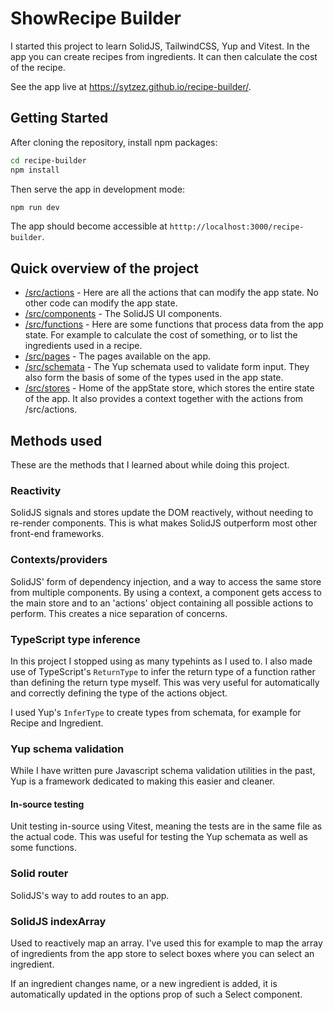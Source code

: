 # ShowRecipe Builder

I started this project to learn SolidJS, TailwindCSS, Yup and Vitest. In the app you can create recipes from ingredients. It can then calculate the cost of the recipe.

See the app live at https://sytzez.github.io/recipe-builder/.

## Getting Started

After cloning the repository, install npm packages:

```bash
cd recipe-builder
npm install
```

Then serve the app in development mode:

```bash
npm run dev
```

The app should become accessible at `htttp://localhost:3000/recipe-builder`.

## Quick overview of the project

- [/src/actions](/src/actions) - Here are all the actions that can modify the app state. No other code can modify the app state.
- [/src/components](/src/components) - The SolidJS UI components.
- [/src/functions](/src/functions) - Here are some functions that process data from the app state. For example to calculate the cost of something, or to list the ingredients used in a recipe.
- [/src/pages](/src/pages) - The pages available on the app.
- [/src/schemata](/src/schemata) - The Yup schemata used to validate form input. They also form the basis of some of the types used in the app state.
- [/src/stores](/src/stores) - Home of the appState store, which stores the entire state of the app. It also provides a context together with the actions from /src/actions.

## Methods used

These are the methods that I learned about while doing this project.

### Reactivity

SolidJS signals and stores update the DOM reactively, without needing to re-render components.
This is what makes SolidJS outperform most other front-end frameworks.

### Contexts/providers

SolidJS' form of dependency injection, and a way to access the same store from multiple components.
By using a context, a component gets access to the main store and to an 'actions' object containing all possible actions to perform.
This creates a nice separation of concerns.

### TypeScript type inference

In this project I stopped using as many typehints as I used to.
I also made use of TypeScript's `ReturnType` to infer the return type of a function rather than defining the return type myself.
This was very useful for automatically and correctly defining the type of the actions object.

I used Yup's `InferType` to create types from schemata, for example for Recipe and Ingredient.

### Yup schema validation

While I have written pure Javascript schema validation utilities in the past, Yup is a framework dedicated to making this easier and cleaner.

#### In-source testing

Unit testing in-source using Vitest, meaning the tests are in the same file as the actual code.
This was useful for testing the Yup schemata as well as some functions.

### Solid router

SolidJS's way to add routes to an app.

### SolidJS indexArray

Used to reactively map an array. I've used this for example to map the array of ingredients from the app store to select boxes where you can select an ingredient.

If an ingredient changes name, or a new ingredient is added, it is automatically updated in the options prop of such a Select component.
